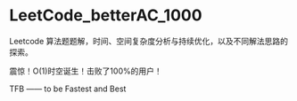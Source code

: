 # LeetCode_betterAC_1000
Leetcode 算法题题解，时间、空间复杂度分析与持续优化，以及不同解法思路的探索。


震惊！O(1)时空诞生！击败了100%的用户！

TFB —— to be Fastest and Best


